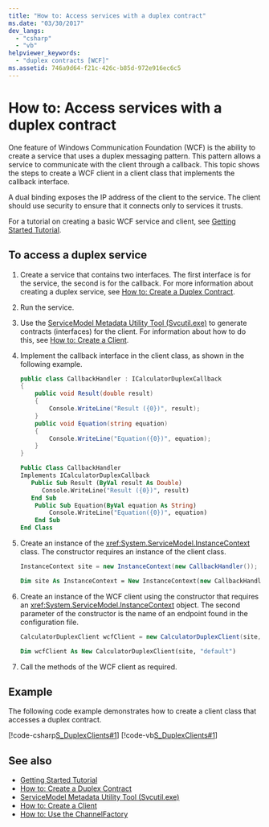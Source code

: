 ```yaml
---
title: "How to: Access services with a duplex contract"
ms.date: "03/30/2017"
dev_langs:
  - "csharp"
  - "vb"
helpviewer_keywords:
  - "duplex contracts [WCF]"
ms.assetid: 746a9d64-f21c-426c-b85d-972e916ec6c5
---
```


# How to: Access services with a duplex contract

One feature of Windows Communication Foundation (WCF) is the ability to create a service that uses a duplex messaging pattern. This pattern allows a service to communicate with the client through a callback. This topic shows the steps to create a WCF client in a client class that implements the callback interface.

A dual binding exposes the IP address of the client to the service. The client should use security to ensure that it connects only to services it trusts.

For a tutorial on creating a basic WCF service and client, see [Getting Started Tutorial](../getting-started-tutorial.md).

## To access a duplex service

1. Create a service that contains two interfaces. The first interface is for the service, the second is for the callback. For more information about creating a duplex service, see [How to: Create a Duplex Contract](how-to-create-a-duplex-contract.md).

2. Run the service.

3. Use the [ServiceModel Metadata Utility Tool (Svcutil.exe)](../servicemodel-metadata-utility-tool-svcutil-exe.md) to generate contracts (interfaces) for the client. For information about how to do this, see  [How to: Create a Client](../how-to-create-a-wcf-client.md).

4. Implement the callback interface in the client class, as shown in the following example.

    ```csharp
    public class CallbackHandler : ICalculatorDuplexCallback
    {
        public void Result(double result)
        {
            Console.WriteLine("Result ({0})", result);
        }
        public void Equation(string equation)
        {
            Console.WriteLine("Equation({0})", equation);
        }
    }
    ```

    ```vb
    Public Class CallbackHandler
    Implements ICalculatorDuplexCallback
       Public Sub Result (ByVal result As Double)
          Console.WriteLine("Result ({0})", result)
       End Sub
        Public Sub Equation(ByVal equation As String)
            Console.WriteLine("Equation({0})", equation)
        End Sub
    End Class
    ```

5. Create an instance of the <xref:System.ServiceModel.InstanceContext> class. The constructor requires an instance of the client class.

    ```csharp
    InstanceContext site = new InstanceContext(new CallbackHandler());
    ```

    ```vb
    Dim site As InstanceContext = New InstanceContext(new CallbackHandler())
    ```

6. Create an instance of the WCF client using the constructor that requires an <xref:System.ServiceModel.InstanceContext> object. The second parameter of the constructor is the name of an endpoint found in the configuration file.

    ```csharp
    CalculatorDuplexClient wcfClient = new CalculatorDuplexClient(site, "default");
    ```

    ```vb
    Dim wcfClient As New CalculatorDuplexClient(site, "default")
    ```

7. Call the methods of the WCF client as required.

## Example

The following code example demonstrates how to create a client class that accesses a duplex contract.

[!code-csharp[S_DuplexClients#1](../../../../samples/snippets/csharp/VS_Snippets_CFX/s_duplexclients/cs/client.cs#1)]
[!code-vb[S_DuplexClients#1](../../../../samples/snippets/visualbasic/VS_Snippets_CFX/s_duplexclients/vb/client.vb#1)]

## See also

- [Getting Started Tutorial](../getting-started-tutorial.md)
- [How to: Create a Duplex Contract](how-to-create-a-duplex-contract.md)
- [ServiceModel Metadata Utility Tool (Svcutil.exe)](../servicemodel-metadata-utility-tool-svcutil-exe.md)
- [How to: Create a Client](../how-to-create-a-wcf-client.md)
- [How to: Use the ChannelFactory](how-to-use-the-channelfactory.md)

